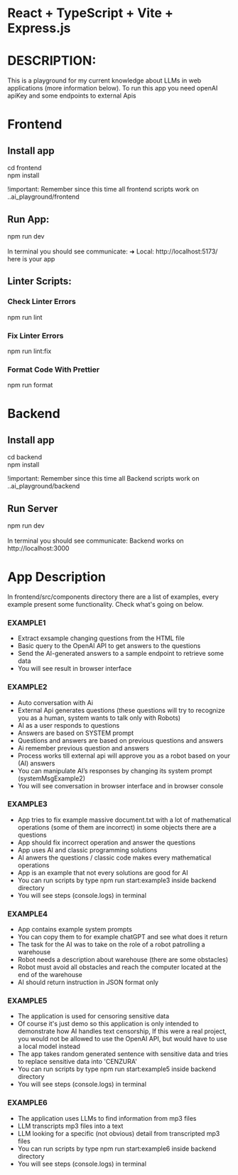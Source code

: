 # React + TypeScript + Vite + Express.js

# DESCRIPTION:

This is a playground for my current knowledge about LLMs in web applications (more information below). To run this app you need openAI apiKey and some endpoints to external Apis

# Frontend

## Install app

cd frontend<br>
npm install

!important: Remember since this time all frontend scripts work on ..ai_playground/frontend

## Run App:

npm run dev<br>
<br>
In terminal you should see communicate: ➜  Local:   http://localhost:5173/ here is your app

## Linter Scripts:

### Check Linter Errors

npm run lint

### Fix Linter Errors

npm run lint:fix

### Format Code With Prettier

npm run format

# Backend

## Install app

cd backend<br>
npm install

!important: Remember since this time all Backend scripts work on ..ai_playground/backend

## Run Server
npm run dev<br>
<br>
In terminal you should see communicate: Backend works on http://localhost:3000

# App Description

In frontend/src/components directory there are a list of examples, every example present some functionality.
Check what's going on below.

### EXAMPLE1

- Extract exsample changing questions from the HTML file
- Basic query to the OpenAI API to get answers to the questions
- Send the AI-generated answers to a sample endpoint to retrieve some data
- You will see result in browser interface

### EXAMPLE2

- Auto conversation with Ai
- External Api generates questions (these questions will try to recognize you as a human, system wants to talk only with Robots)
- AI as a user responds to questions
- Answers are based on SYSTEM prompt
- Questions and answers are based on previous questions and answers
- Ai remember previous question and answers
- Process works till external api will approve you as a robot based on your (AI) answers
- You can manipulate AI’s responses by changing its system prompt (systemMsgExample2)
- You will see conversation in browser interface and in browser console

### EXAMPLE3

- App tries to fix example massive document.txt with a lot of mathematical operations (some of them are incorrect) in some objects there are a questions
- App should fix incorrect operation and answer the questions
- App uses AI and classic programming solutions
- AI anwers the questions / classic code makes every mathematical operations
- App is an example that not every solutions are good for AI
- You can run scripts by type npm run start:example3 inside backend directory
- You will see steps (console.logs) in terminal

### EXAMPLE4

- App contains example system prompts
- You can copy them to for example chatGPT and see what does it return
- The task for the AI was to take on the role of a robot patrolling a warehouse
- Robot needs a description about warehouse (there are some obstacles)
- Robot must avoid all obstacles and reach the computer located at the end of the warehouse
- AI should return instruction in JSON format only

### EXAMPLE5

- The application is used for censoring sensitive data
- Of course it's just demo so this application is only intended to demonstrate how AI handles text censorship, If this were a real project, you would not be allowed to use the OpenAI API, but would have to use a local model instead
- The app takes random generated sentence with sensitive data and tries to replace sensitive data into 'CENZURA'
- You can run scripts by type npm run start:example5 inside backend directory
- You will see steps (console.logs) in terminal

### EXAMPLE6

- The application uses LLMs to find information from mp3 files
- LLM transcripts mp3 files into a text
- LLM looking for a specific (not obvious) detail from transcripted mp3 files
- You can run scripts by type npm run start:example6 inside backend directory
- You will see steps (console.logs) in terminal